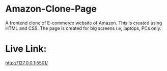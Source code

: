 # Amazon-Clone-Page

A frontend clone of E-commerce website of Amazon. This is created using HTML and CSS. The page is created for big screens i.e, laptops, PCs only.

# Live Link:
http://127.0.0.1:5501/

